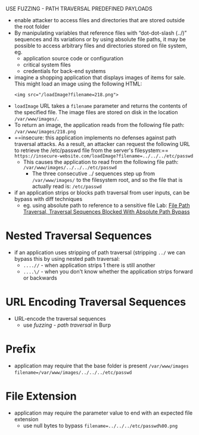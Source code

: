 USE FUZZING - PATH TRAVERSAL PREDEFINED PAYLOADS 
- enable attacker to access files and directories that are stored outside the root folder
- By manipulating variables that reference files with “dot-dot-slash (../)” sequences and its variations or by using absolute file paths, it may be possible to access arbitrary files and directories stored on file system, eg.
	- application source code or configuration 
	- critical system files
	- credentials for back-end systems
- imagine a shopping application that displays images of items for sale. This might load an image using the following HTML:
	```
	<img src="/loadImage?filename=218.png">
	```
- `loadImage` URL takes a `filename` parameter and returns the contents of the specified file. The image files are stored on disk in the location `/var/www/images/`. 
- To return an image, the application reads from the following file path:
	`/var/www/images/218.png`
- ==insecure: this application implements no defenses against path traversal attacks. As a result, an attacker can request the following URL to retrieve the /etc/passwd file from the server's filesystem:==
	`https://insecure-website.com/loadImage?filename=../../../etc/passwd`
	- This causes the application to read from the following file path:
		`/var/www/images/../../../etc/passwd`
		- The three consecutive ../ sequences step up from `/var/www/images/` to the filesystem root, and so the file that is actually read is:
			`/etc/passwd`
- if an application strips or blocks path traversal from user inputs, can be bypass with diff techniques
	- eg. using absolute path to reference to a sensitive file
Lab: [File Path Traversal, Traversal Sequences Blocked With Absolute Path Bypass](../../../../writeups/portswigger/File%20Path%20Traversal,%20Traversal%20Sequences%20Blocked%20With%20Absolute%20Path%20Bypass.md)
# Nested Traversal Sequences
- if an application uses stripping of path traversal (stripping `../` we can bypass this by using nested path traversal:
	- `....//` - when application strips 1 there is still another 
	- `....\/` - when you don't know whether the application strips forward or backwards
# URL Encoding Traversal Sequences
- URL-encode the traversal sequences 
	- use *fuzzing - path traversal* in Burp 
# Prefix 
- application may require that the base folder is present `/var/www/images`
	`filename=/var/www/images/../../../etc/passwd`
# File Extension 
- application may require the parameter value to end with an expected file extension 
	- use null bytes to bypass 
		`filename=../../../etc/passwd%00.png`